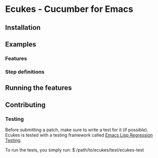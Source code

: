 # Ecukes - Cucumber for Emacs

## Installation

## Examples

### Features
        
### Step definitions

## Running the features

## Contributing

### Testing
Before submitting a patch, make sure to write a test for it (if
possible). Ecukes is tested with a testing framework called
[Emacs Lisp Regression Testing](http://github.com/emacsmirror/ert).

To run the tests, you simply run:
    $ /path/to/ecukes/test/ecukes-test
